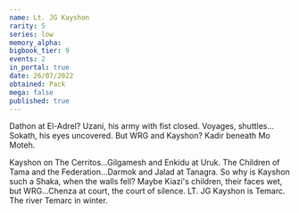 ```yaml
---
name: Lt. JG Kayshon
rarity: 5
series: low
memory_alpha:
bigbook_tier: 9
events: 2
in_portal: true
date: 26/07/2022
obtained: Pack
mega: false
published: true
---
```


Dathon at El-Adrel? Uzani, his army with fist closed. Voyages, shuttles…Sokath, his eyes uncovered. But WRG and Kayshon? Kadir beneath Mo Moteh.

Kayshon on The Cerritos…Gilgamesh and Enkidu at Uruk. The Children of Tama and the Federation…Darmok and Jalad at Tanagra. So why is Kayshon such a Shaka, when the walls fell? Maybe Kiazi's children, their faces wet, but WRG…Chenza at court, the court of silence. LT. JG Kayshon is Temarc. The river Temarc in winter.
